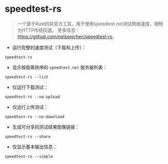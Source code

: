 # speedtest-rs

> 一个基于Rust的非官方工具，用于使用speedtest.net测试网络速度，限制为HTTP传统回退。
> 更多信息：<https://github.com/nelsonjchen/speedtest-rs>。

- 运行完整的速度测试（下载和上传）：

`speedtest-rs`

- 显示按距离排序的 `speedtest.net` 服务器列表：

`speedtest-rs --list`

- 仅运行下载测试：

`speedtest-rs --no-upload`

- 仅运行上传测试：

`speedtest-rs --no-download`

- 生成可分享的测试结果图像链接：

`speedtest-rs --share`

- 仅显示基本输出信息：

`speedtest-rs --simple`